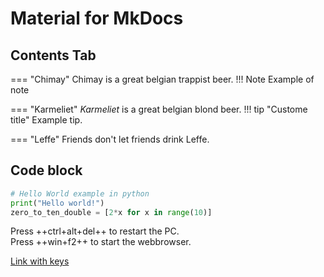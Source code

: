 # Material for MkDocs

## Contents Tab

=== "Chimay"
    Chimay is a great belgian trappist beer.
    !!! Note
        Example of note

=== "Karmeliet"
    *Karmeliet* is a great belgian blond beer.
    !!! tip "Custome title"
        Example tip.

=== "Leffe"
    Friends don't let friends drink Leffe.

## Code block

```python
# Hello World example in python
print("Hello world!")
zero_to_ten_double = [2*x for x in range(10)]
```
Press ++ctrl+alt+del++ to restart the PC.<br> 
Press ++win+f2++ to start the webbrowser.<br>

[Link with keys](https://facelessuser.github.io/pymdown-extensions/extensions/keys/)
